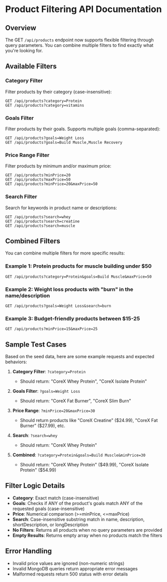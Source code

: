 # Product Filtering API Documentation

## Overview

The GET `/api/products` endpoint now supports flexible filtering through query parameters. You can combine multiple filters to find exactly what you're looking for.

## Available Filters

### Category Filter

Filter products by their category (case-insensitive):

```
GET /api/products?category=Protein
GET /api/products?category=vitamins
```

### Goals Filter

Filter products by their goals. Supports multiple goals (comma-separated):

```
GET /api/products?goals=Weight Loss
GET /api/products?goals=Build Muscle,Muscle Recovery
```

### Price Range Filter

Filter products by minimum and/or maximum price:

```
GET /api/products?minPrice=20
GET /api/products?maxPrice=50
GET /api/products?minPrice=20&maxPrice=50
```

### Search Filter

Search for keywords in product name or descriptions:

```
GET /api/products?search=whey
GET /api/products?search=creatine
GET /api/products?search=muscle
```

## Combined Filters

You can combine multiple filters for more specific results:

### Example 1: Protein products for muscle building under $50

```
GET /api/products?category=Protein&goals=Build Muscle&maxPrice=50
```

### Example 2: Weight loss products with "burn" in the name/description

```
GET /api/products?goals=Weight Loss&search=burn
```

### Example 3: Budget-friendly products between $15-25

```
GET /api/products?minPrice=15&maxPrice=25
```

## Sample Test Cases

Based on the seed data, here are some example requests and expected behaviors:

1. **Category Filter**: `?category=Protein`

   - Should return: "CoreX Whey Protein", "CoreX Isolate Protein"

2. **Goals Filter**: `?goals=Weight Loss`

   - Should return: "CoreX Fat Burner", "CoreX Slim Burn"

3. **Price Range**: `?minPrice=20&maxPrice=30`

   - Should return products like "CoreX Creatine" ($24.99), "CoreX Fat Burner" ($27.99), etc.

4. **Search**: `?search=whey`

   - Should return: "CoreX Whey Protein"

5. **Combined**: `?category=Protein&goals=Build Muscle&minPrice=30`
   - Should return: "CoreX Whey Protein" ($49.99), "CoreX Isolate Protein" ($54.99)

## Filter Logic Details

- **Category**: Exact match (case-insensitive)
- **Goals**: Checks if ANY of the product's goals match ANY of the requested goals (case-insensitive)
- **Price**: Numerical comparison (>=minPrice, <=maxPrice)
- **Search**: Case-insensitive substring match in name, description, shortDescription, or longDescription
- **No Filters**: Returns all products when no query parameters are provided
- **Empty Results**: Returns empty array when no products match the filters

## Error Handling

- Invalid price values are ignored (non-numeric strings)
- Invalid MongoDB queries return appropriate error messages
- Malformed requests return 500 status with error details
